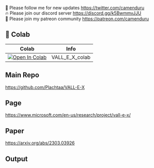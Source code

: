 🐣 Please follow me for new updates https://twitter.com/camenduru <br />
🔥 Please join our discord server https://discord.gg/k5BwmmvJJU <br />
🥳 Please join my patreon community https://patreon.com/camenduru <br />

## 🦒 Colab

| Colab | Info
| --- | --- |
[![Open In Colab](https://colab.research.google.com/assets/colab-badge.svg)](https://colab.research.google.com/github/camenduru/VALL-E-X-colab/blob/main/VALL_E_X_colab.ipynb) | VALL_E_X_colab

## Main Repo
https://github.com/Plachtaa/VALL-E-X

## Page
https://www.microsoft.com/en-us/research/project/vall-e-x/

## Paper
https://arxiv.org/abs/2303.03926

## Output

